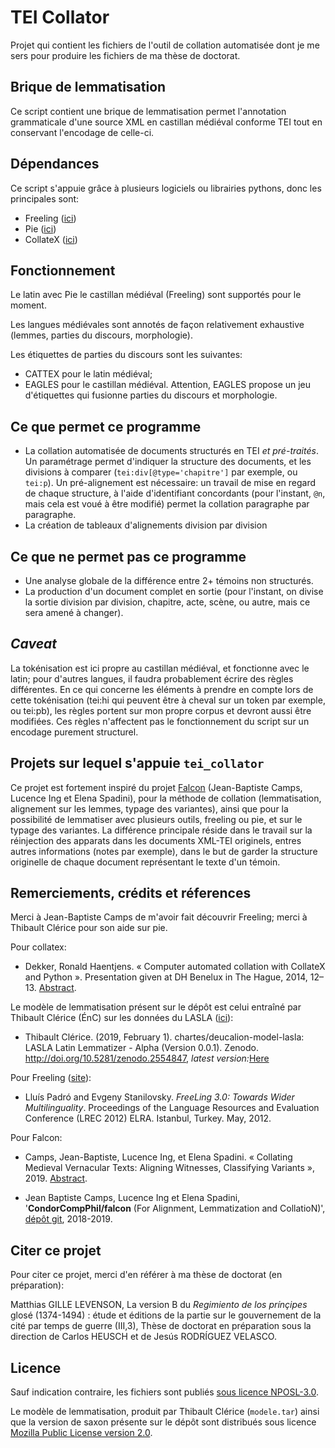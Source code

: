 # TEI Collator

Projet qui contient les fichiers de l'outil de collation automatisée dont je me sers pour produire les fichiers de ma 
thèse de doctorat.


## Brique de lemmatisation



Ce script contient une brique de lemmatisation permet l'annotation grammaticale d'une source XML en castillan médiéval 
conforme TEI tout en conservant l'encodage de celle-ci.

## Dépendances

Ce script s'appuie grâce à plusieurs logiciels ou librairies pythons, donc les principales sont: 
- Freeling ([ici](http://nlp.lsi.upc.edu/freeling/))
- Pie ([ici](https://pypi.org/project/nlp-pie/))
- CollateX ([ici](https://pypi.org/project/collatex/))


## Fonctionnement


Le latin avec Pie le castillan médiéval (Freeling) sont supportés pour le moment. 

Les langues médiévales sont annotés de façon relativement exhaustive (lemmes, parties du discours, morphologie).

Les étiquettes de parties du discours sont les suivantes: 
- CATTEX pour le latin médiéval;
- EAGLES pour le castillan médiéval. Attention, EAGLES propose un jeu d'étiquettes qui fusionne parties du discours et 
morphologie. 

## Ce que permet ce programme

+ La collation automatisée de documents structurés en TEI *et pré-traités*. Un paramétrage permet d'indiquer la
 structure des documents, et les divisions à comparer (`tei:div[@type='chapitre']` par exemple, ou `tei:p`). Un 
 pré-alignement est nécessaire: un travail de mise en regard de chaque structure, à l'aide d'identifiant concordants 
 (pour l'instant, `@n`, mais cela est voué à être modifié) permet la collation paragraphe par paragraphe. 
+ La création de tableaux d'alignements division par division

## Ce que ne permet pas ce programme

+ Une analyse globale de la différence entre 2+ témoins non structurés. 
+ La production d'un document complet en sortie (pour l'instant, on divise la sortie division par division, chapitre, 
acte, scène, ou autre, mais ce sera amené à changer).

## *Caveat*

La tokénisation est ici propre au castillan médiéval, et fonctionne avec le latin; pour d'autres langues, il faudra 
probablement écrire des règles différentes. En ce qui concerne les éléments à prendre en compte lors de cette 
tokénisation (tei:hi qui peuvent être à cheval sur un token par exemple, ou tei:pb), les règles portent
sur mon propre corpus et devront aussi être modifiées. Ces règles n'affectent pas le fonctionnement du script sur
un encodage purement structurel.


## Projets sur lequel s'appuie `tei_collator`
Ce projet est fortement inspiré du projet [Falcon](https://github.com/CondorCompPhil/falcon) (Jean-Baptiste Camps, 
Lucence Ing et Elena Spadini), pour la méthode de collation (lemmatisation, alignement sur les lemmes, typage des 
variantes), ainsi que pour la possibilité de lemmatiser avec plusieurs outils, freeling ou pie, et sur le typage des 
variantes. La différence principale réside dans le travail sur la réinjection des apparats dans les documents XML-TEI
originels, entres autres informations (notes par exemple), dans le but de garder la structure originelle de chaque 
document représentant le texte
d'un témoin. 



## Remerciements, crédits et réferences
Merci à Jean-Baptiste Camps de m'avoir fait découvrir Freeling; merci à Thibault Clérice pour son aide sur pie. 

Pour collatex:
* Dekker, Ronald Haentjens. « Computer automated collation with CollateX and Python ». Presentation given at DH Benelux 
in The Hague, 2014, 12–13. 
[Abstract](https://2014.dhbenelux.org/wp-content/uploads/sites/11/2019/04/demo-haentjens-dekker.pdf).


Le modèle de lemmatisation présent sur le dépôt est celui entraîné par Thibault Clérice (ÉnC) sur les données du LASLA
([ici](https://github.com/chartes/deucalion-model-lasla)):
*   Thibault Clérice. (2019, February 1). chartes/deucalion-model-lasla: LASLA Latin Lemmatizer - Alpha (Version 0.0.1). 
Zenodo. http://doi.org/10.5281/zenodo.2554847, _latest version:_[Here](https://doi.org/10.5281/zenodo.2554846)

Pour Freeling ([site](http://nlp.lsi.upc.edu/freeling/)): 
* Lluís Padró and Evgeny Stanilovsky. *FreeLing 3.0: Towards Wider Multilinguality*. Proceedings of the Language 
Resources and Evaluation Conference (LREC 2012) ELRA. Istanbul, Turkey. May, 2012.

Pour Falcon:
* Camps, Jean-Baptiste, Lucence Ing, et Elena Spadini. « Collating Medieval Vernacular Texts: Aligning Witnesses, 
Classifying Variants », 2019. [Abstract](https://dev.clariah.nl/files/dh2019/boa/0882.html).
 
* Jean Baptiste Camps, Lucence Ing et Elena Spadini,  '**CondorCompPhil/falcon** (For Alignment, Lemmatization and 
CollatioN)', [dépôt git](https://github.com/CondorCompPhil/falcon), 2018-2019.

## Citer ce projet

Pour citer ce projet, merci d'en référer à ma thèse de doctorat (en préparation): 

Matthias GILLE LEVENSON, La version B du *Regimiento de los prínçipes* glosé (1374-1494) : étude et éditions de la partie sur le gouvernement de la cité par temps de guerre (III,3), Thèse de doctorat en préparation sous la direction de Carlos HEUSCH et de Jesús RODRÍGUEZ VELASCO.

## Licence

Sauf indication contraire, les fichiers sont publiés [sous licence NPOSL-3.0](https://opensource.org/licenses/NPOSL-3.0). 

Le modèle de lemmatisation, produit par Thibault Clérice (`modele.tar`) ainsi que la version de saxon présente sur le 
dépôt sont distribués sous licence [Mozilla Public License version 2.0](https://www.mozilla.org/en-US/MPL/2.0/).
